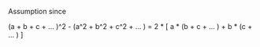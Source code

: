 Assumption since 

(a + b + c + ... )^2 - (a^2 + b^2 + c^2 + ... ) = 2 * [ a * (b + c + ... ) + b * (c + ... ) ]
